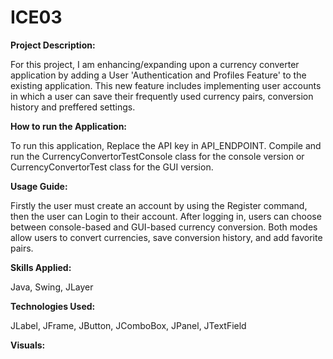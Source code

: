# ICE03

**Project Description:**

For this project, I am enhancing/expanding upon a currency converter application by adding a User 'Authentication and Profiles Feature' to the existing application. This new feature includes implementing user accounts in which a user can save their frequently used currency pairs, conversion history and preffered settings.

**How to run the Application:**

To run this application, Replace the API key in API_ENDPOINT.
Compile and run the CurrencyConvertorTestConsole class for the console version or CurrencyConvertorTest class for the GUI version.

**Usage Guide:**

Firstly the user must create an account by using the Register command, then the user can Login to their account.
After logging in, users can choose between console-based and GUI-based currency conversion.
Both modes allow users to convert currencies, save conversion history, and add favorite pairs.


**Skills Applied:**

Java, Swing, JLayer

**Technologies Used:**

 JLabel, JFrame, JButton, JComboBox, JPanel, JTextField

**Visuals:**


